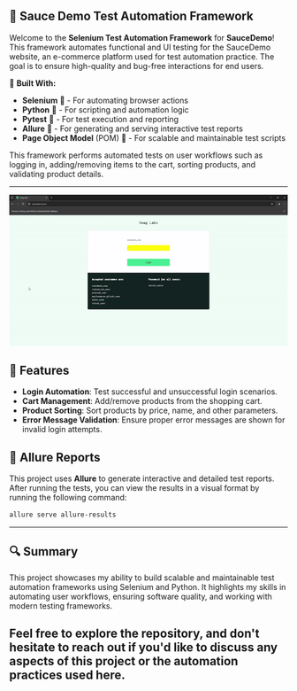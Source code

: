 ## 🛒 Sauce Demo Test Automation Framework

Welcome to the **Selenium Test Automation Framework** for **SauceDemo**! This framework automates functional and UI testing for the SauceDemo website, an e-commerce platform used for test automation practice. The goal is to ensure high-quality and bug-free interactions for end users.

🔧 **Built With:**
- **Selenium** 🐍 - For automating browser actions
- **Python** 🐍 - For scripting and automation logic
- **Pytest** 🐍 - For test execution and reporting
- **Allure** 🌟 - For generating and serving interactive test reports
- **Page Object Model** (POM) 📂 - For scalable and maintainable test scripts

This framework performs automated tests on user workflows such as logging in, adding/removing items to the cart, sorting products, and validating product details.

---
![Successful Purchase](SwagLabsGIF.gif)

## 🚀 Features

- **Login Automation**: Test successful and unsuccessful login scenarios.
- **Cart Management**: Add/remove products from the shopping cart.
- **Product Sorting**: Sort products by price, name, and other parameters.
- **Error Message Validation**: Ensure proper error messages are shown for invalid login attempts.

## 🌟 Allure Reports

This project uses **Allure** to generate interactive and detailed test reports. After running the tests, you can view the results in a visual format by running the following command:

```bash
allure serve allure-results
```

---

## 🔍 Summary

This project showcases my ability to build scalable and maintainable test automation frameworks using Selenium and Python. It highlights my skills in automating user workflows, ensuring software quality, and working with modern testing frameworks.

Feel free to explore the repository, and don't hesitate to reach out if you'd like to discuss any aspects of this project or the automation practices used here. 
---
